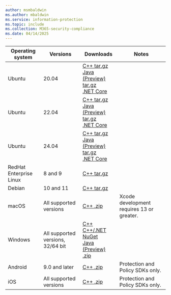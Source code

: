 ```yaml
---
author: msmbaldwin
ms.author: mbaldwin
ms.service: information-protection  
ms.topic: include
ms.collection: M365-security-compliance
ms.date: 04/14/2025
---
```


| Operating system        | Versions                          | Downloads                                                                                                                                                                                                             | Notes                                     |
| ----------------------- | --------------------------------- | --------------------------------------------------------------------------------------------------------------------------------------------------------------------------------------------------------------------- | ----------------------------------------- |
| Ubuntu                  | 20.04                             | [C++ tar.gz](https://aka.ms/mipsdkbinaries)<br>[Java (Preview) tar.gz](https://aka.ms/mipsdkbinaries)<br>[.NET Core](https://www.nuget.org/packages/Microsoft.InformationProtection.File.Ubuntu2004/) |                                           |
| Ubuntu                  | 22.04                             | [C++ tar.gz](https://aka.ms/mipsdkbinaries)<br>[Java (Preview) tar.gz](https://aka.ms/mipsdkbinaries)<br>[.NET Core](https://www.nuget.org/packages/Microsoft.InformationProtection.File.Ubuntu2204/) |                                           |
| Ubuntu                  | 24.04                             | [C++ tar.gz](https://aka.ms/mipsdkbinaries)<br>[Java (Preview) tar.gz](https://aka.ms/mipsdkbinaries)<br>[.NET Core](https://www.nuget.org/packages/Microsoft.InformationProtection.File.Ubuntu2404/) |                                           |
| RedHat Enterprise Linux | 8 and 9                           | [C++ tar.gz](https://aka.ms/mipsdkbinaries)                                                                                                                                                                           |                                           |
| Debian                  | 10 and 11                         | [C++ tar.gz](https://aka.ms/mipsdkbinaries)                                                                                                                                                                           |                                           |
| macOS                   | All supported versions            | [C++ .zip](https://aka.ms/mipsdkbinaries)                                                                                                                                                                             | Xcode development requires 13 or greater. |
| Windows                 | All supported versions, 32/64 bit | [C++](https://aka.ms/mipsdkbinaries)<br>[C++/.NET NuGet](https://www.nuget.org/packages?q=Microsoft.InformationProtection)<br>[Java (Preview) .zip](https://aka.ms/mipsdkbinaries)                                    |                                           |
| Android                 | 9.0 and later                     | [C++ .zip](https://aka.ms/mipsdkbinaries)                                                                                                                                                                             | Protection and Policy SDKs only.          |
| iOS                     | All supported versions            | [C++ .zip](https://aka.ms/mipsdkbinaries)                                                                                                                                                                             | Protection and Policy SDKs only.          |

